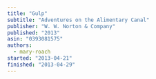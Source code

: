 ```yaml
---
title: "Gulp"
subtitle: "Adventures on the Alimentary Canal"
publisher: "W. W. Norton & Company"
published: "2013"
asin: "0393081575"
authors:
  - mary-roach
started: "2013-04-21"
finished: "2013-04-29"
---
```

